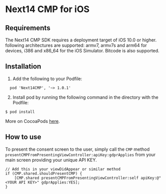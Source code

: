 # Next14 CMP for iOS

## Requirements

The Next14 CMP SDK requires a deployment target of iOS 10.0 or higher. following architectures are supported: armv7, armv7s and arm64 for devices, i386 and x86_64 for the iOS Simulator. Bitcode is also supported.

## Installation

1. Add the following to your Podfile:

```
  pod 'Next14CMP', '~> 1.0.1'
```

2. Install pod by running the following command in the directory with the Podfile:

```
$ pod install
```

More on CocoaPods [here](https://cocoapods.org/).

## How to use

To present the consent screen to the user, simply call the `CMP` method
`presentCMPFromPresentingViewController:apiKey:gdprApplies` from your main screen providing your unique API KEY.

```objc
// Add this in your viewDidAppear or similar method
if (CMP.shared.shouldPresentCMP) {
    [CMP.shared presentCMPFromPresentingViewController:self apiKey:@"<YOUR API KEY>" gdprApplies:YES];
}
```
